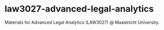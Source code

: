 # law3027-advanced-legal-analytics
Materials for Advanced Legal Analytics (LAW3027) @ Maastricht University.
